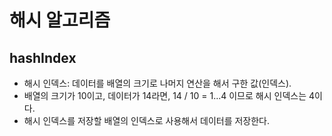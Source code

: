 # 해시 알고리즘
## hashIndex
- 해시 인덱스: 데이터를 배열의 크기로 나머지 연산을 해서 구한 값(인덱스).
- 배열의 크기가 10이고, 데이터가 14라면, 14 / 10 = 1...4 이므로 해시 인덱스는 4이다.
- 해시 인덱스를 저장할 배열의 인덱스로 사용해서 데이터를 저장한다.
